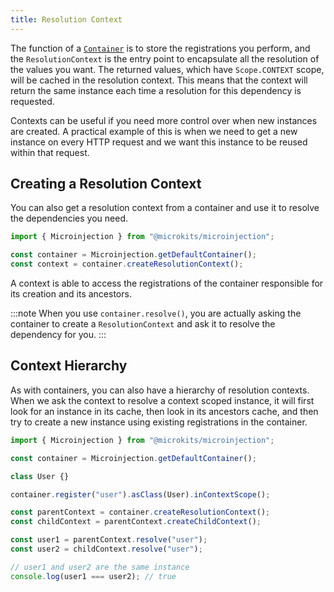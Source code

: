 ```yaml
---
title: Resolution Context
---
```


The function of a [`Container`](containers) is to store the registrations you perform, and the `ResolutionContext` is the entry point to encapsulate all the resolution of the values you want. The returned values, which have `Scope.CONTEXT` scope, will be cached in the resolution context. This means that the context will return the same instance each time a resolution for this dependency is requested.

Contexts can be useful if you need more control over when new instances are created. A practical example of this is when we need to get a new instance on every HTTP request and we want this instance to be reused within that request.

## Creating a Resolution Context

You can also get a resolution context from a container and use it to resolve the dependencies you need. 

```typescript
import { Microinjection } from "@microkits/microinjection";

const container = Microinjection.getDefaultContainer();
const context = container.createResolutionContext();
```

A context is able to access the registrations of the container responsible for its creation and its ancestors.

:::note
When you use `container.resolve()`, you are actually asking the container to create a `ResolutionContext` and ask it to resolve the dependency for you. 
:::

## Context Hierarchy

As with containers, you can also have a hierarchy of resolution contexts. When we ask the context to resolve a context scoped instance, it will first look for an instance in its cache, then look in its ancestors cache, and then try to create a new instance using existing registrations in the container.

```typescript
import { Microinjection } from "@microkits/microinjection";

const container = Microinjection.getDefaultContainer();

class User {}

container.register("user").asClass(User).inContextScope();

const parentContext = container.createResolutionContext();
const childContext = parentContext.createChildContext();

const user1 = parentContext.resolve("user");
const user2 = childContext.resolve("user");

// user1 and user2 are the same instance
console.log(user1 === user2); // true
```